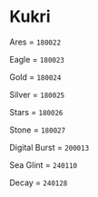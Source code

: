 # Kukri


Ares = `180022`

Eagle = `180023`

Gold = `180024`

Silver = `180025`

Stars = `180026`

Stone = `180027`

Digital Burst = `200013`

Sea Glint = `240110`

Decay = `240128`

